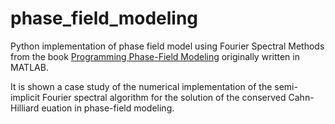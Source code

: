 # phase_field_modeling
Python implementation of phase field model using Fourier Spectral Methods from the book [Programming Phase-Field Modeling](https://www.springer.com/gp/book/9783319411941) originally written in MATLAB.

It is shown a case study of the numerical implementation of the semi-implicit Fourier spectral algorithm for the solution of the conserved Cahn-Hilliard euation in phase-field modeling.


